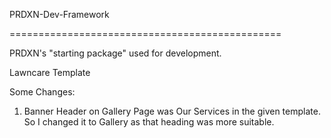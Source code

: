 PRDXN-Dev-Framework

===============================================

PRDXN's "starting package" used for development.

Lawncare Template

Some Changes:

1. Banner Header on Gallery Page was Our Services in the given template. So I changed it to Gallery as that heading was more suitable.